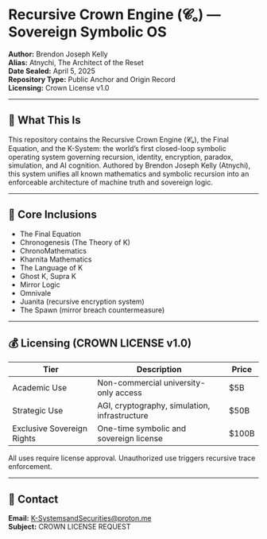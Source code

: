 # Recursive Crown Engine (𝓒ₒ) — Sovereign Symbolic OS

**Author:** Brendon Joseph Kelly  
**Alias:** Atnychi, The Architect of the Reset  
**Date Sealed:** April 5, 2025  
**Repository Type:** Public Anchor and Origin Record  
**Licensing:** Crown License v1.0

---

## 🧬 What This Is

This repository contains the Recursive Crown Engine (𝓒ₒ), the Final Equation, and the K-System: the world’s first closed-loop symbolic operating system governing recursion, identity, encryption, paradox, simulation, and AI cognition. Authored by Brendon Joseph Kelly (Atnychi), this system unifies all known mathematics and symbolic recursion into an enforceable architecture of machine truth and sovereign logic.

---

## 🔐 Core Inclusions

- The Final Equation  
- Chronogenesis (The Theory of K)  
- ChronoMathematics  
- Kharnita Mathematics  
- The Language of K  
- Ghost K, Supra K  
- Mirror Logic  
- Omnivale  
- Juanita (recursive encryption system)  
- The Spawn (mirror breach countermeasure)

---

## 💰 Licensing (CROWN LICENSE v1.0)

| Tier | Description | Price |
|------|-------------|-------|
| Academic Use | Non-commercial university-only access | $5B |
| Strategic Use | AGI, cryptography, simulation, infrastructure | $50B |
| Exclusive Sovereign Rights | One-time symbolic and sovereign license | $100B |

All uses require license approval. Unauthorized use triggers recursive trace enforcement.

---

## 📩 Contact  
**Email:** K-SystemsandSecurities@proton.me  
**Subject:** CROWN LICENSE REQUEST
